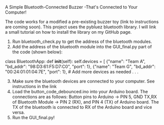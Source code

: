 A Simple Bluetooth-Connected Buzzer -That's Connected to Your Computer!

The code works for a modified a pre-existing buzzer toy (link to instructions are coming soon). This project uses the pybluez bluetooth library. I will link a small tutorial on how to install the library on my GitHub page. 

1. Run bluetooth_check.py to get the address of the bluetooth modules.
2. Add the address of the bluetooth module into the GUI_final.py part of the code (shown below):

class BluetoothApp:
    def __init__(self):
        self.devices = [
            {"name": "Team A", "bd_addr": "98:D3:61:F5:D7:C0", "port": 1},
            {"name": "Team G", "bd_addr": "00:24:01:01:04:7E", "port": 1},
            # Add more devices as needed
      .
      .
      .

3. Make sure the bluetooth devices are connected to your computer. See instructions in the link
4. Load the button_code_debounced.ino into your Arduino board. The connections are as follows:
   Button pins to Arduino -> PIN 5, GND
   TX,RX of Bluetooth Module -> PIN 2 (RX), and PIN 4 (TX) of Arduino board. The TX of the bluetooth is connected to RX of the Arduino board and vice versa.
5. Run the GUI_final.py!



